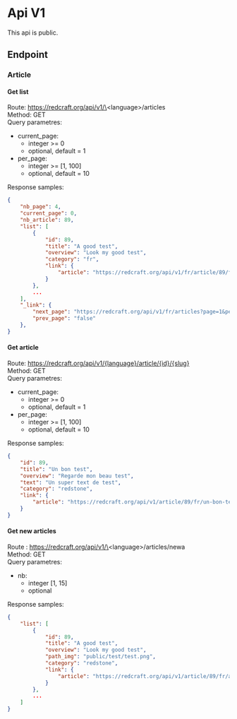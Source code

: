 # Api V1

This api is public.

## Endpoint

### Article

#### Get list
Route: https://redcraft.org/api/v1/\<language\>/articles <br>
Method: GET <br>
Query parametres:
- current_page: 
    - integer >= 0
    - optional, default = 1
- per_page:
    - integer >= [1, 100]
    - optional, default = 10

Response samples: 
```json
{
    "nb_page": 4,
    "current_page": 0,
    "nb_article": 89,
    "list": [
        {
            "id": 89,
            "title": "A good test",
            "overview": "Look my good test",
            "category": "fr",
            "link": {
                "article": "https://redcraft.org/api/v1/fr/article/89/fr/a-good-test",
            }
        },
        ...
    ],
    "_link": {
        "next_page": "https://redcraft.org/api/v1/fr/articles?page=1&per_page=15",
        "prev_page": "false"
    },
}
```

#### Get article
Route: https://redcraft.org/api/v1/{language}/article/{id}/{slug} <br>
Method: GET <br>
Query parametres:
- current_page: 
    - integer >= 0
    - optional, default = 1
- per_page:
    - integer >= [1, 100]
    - optional, default = 10

Response samples: 
```json
{
    "id": 89,
    "title": "Un bon test",
    "overview": "Regarde mon beau test",
    "text": "Un super text de test",
    "category": "redstone",
    "link": {
        "article": "https://redcraft.org/api/v1/article/89/fr/un-bon-test",
    }
}
```


#### Get new articles
Route : https://redcraft.org/api/v1/\<language\>/articles/newa <br>
Method: GET <br>
Query parametres:
- nb:
    - integer [1, 15]
    - optional

Response samples:
```json
{
    "list": [
        {
            "id": 89,
            "title": "A good test",
            "overview": "Look my good test",
            "path_img": "public/test/test.png",
            "category": "redstone",
            "link": {
                "article": "https://redcraft.org/api/v1/article/89/fr/a-good-test",
            }
        },
        ...
    ]
}
```